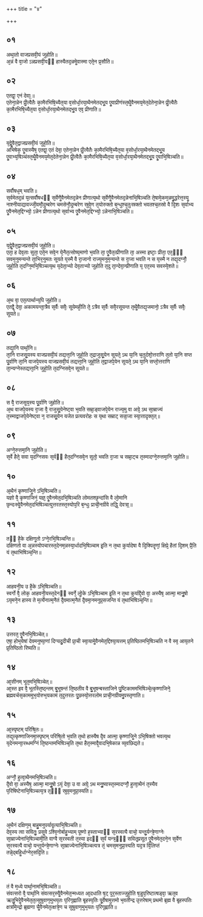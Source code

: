 +++
title = "४"

+++
## ०१
अथा᳘तो वाजप्रसवी᳘यं जुहोति॥  
अ᳘न्नं वै वा᳘जो ऽन्नप्रसवी᳘यᳫं हास्यैतद᳘न्नमेॗवास्मा एते᳘न प्र᳘सौति॥  
## ०२
एतद्वा᳘ एनं देवाः᳟॥  
एतेना᳘न्नेन प्रीॗत्वैतैः का᳘मैरभिषि᳘च्यैत᳘या व᳘सोर्धा᳘रया᳘थैनमेतद्भू᳘य एॗवाप्रीणंस्त᳘थैॗवैनमय᳘मेत᳘देतेना᳘न्नेन प्रीॗत्वैतैः का᳘मैरभिषि᳘च्यैत᳘या व᳘सोर्धा᳘रया᳘थैनमेतद्भू᳘य एव᳘ प्रीणाति॥  
## ०३
य᳘द्वेॗवैत᳘द्वाजप्रसवी᳘यं जुहो᳘ति॥  
अभिषेक᳘ एॗवास्यैष᳘ एतद्वा᳘ एतं देवा᳘ एतेना᳘न्नेन प्रीॗत्वैतैः का᳘मैरभिषि᳘च्यैत᳘या व᳘सोर्धा᳘रया᳘थैनमेतद्भू᳘य एॗवाभ्य᳘षिञ्चंस्त᳘थैॗवैनमय᳘मेत᳘देतेना᳘न्नेन प्रीॗत्वैतैः का᳘मैरभिषि᳘च्यैत᳘या व᳘सोर्धा᳘रया᳘थैनमेतद्भू᳘य एॗवाभि᳘षिञ्चति॥  
## ०४
सर्वौषध᳘म् भवति॥  
स᳘र्वमेतद᳘न्नं य᳘त्सर्वौषधᳫं स᳘र्वेणैॗवैनमेतद᳘न्नेन प्रीणात्य᳘थो स᳘र्वेणैॗवैनमेतद᳘न्नेनाभि᳘षिञ्चति ते᳘षामे᳘कम᳘न्नमु᳘द्धरेत्त᳘स्यॗ नाश्नीयाद्यावज्जी᳘वमौ᳘दुम्बरेण चमसेनौ᳘दुम्बरेण स्रुवे᳘ण त᳘योरुक्तो ब᳘न्धुश्च᳘तुःस्रक्तो भवतश्च᳘तस्रो वै दि᳘शः स᳘र्वाभ्य एॗवैनमेत᳘द्दिग्भ्यो᳘ ऽन्नेन प्रीणात्य᳘थो स᳘र्वाभ्य एॗवैनमेत᳘द्दिग्भ्यो᳘ ऽन्नेनाभि᳘षिञ्चति॥  
## ०५
य᳘द्वेॗवैत᳘द्वाजप्रसवी᳘यं जुहो᳘ति॥  
एता᳘ ह देव᳘ताः सुता᳘ एते᳘न सवे᳘न ये᳘नैत᳘त्सोष्य᳘माणो भ᳘वति ता᳘ एॗवैत᳘त्प्रीणाति ता᳘ अस्मा इष्टाः᳘ प्रीता᳘ एत᳘ᳫं᳘ सवम᳘नुमन्यन्ते ता᳘भिर᳘नुमतः सूयते य᳘स्मै वै रा᳘जानो राज्य᳘मनुम᳘न्यन्ते स रा᳘जा भवति न स य᳘स्मै न तद्य᳘दग्नौ᳘ जुहो᳘ति त᳘दग्नि᳘मभि᳘षिञ्चत्य᳘थ य᳘देता᳘भ्यो देव᳘ताभ्यो जुहोति त᳘दु ता᳘न्देवा᳘न्प्रीणाति य᳘ एत᳘स्य सवस्ये᳘शते॥  
## ०६
अ᳘थ वा᳘ एत᳘त्पार्थान्य᳘पि जुहोति॥  
एतद्वै᳘ देवा᳘ अकामयन्ता᳘त्रैव स᳘र्वैः सवैः᳘ सूयेमही᳘ति ते᳘ ऽत्रैव स᳘र्वैः सवै᳘रसूयन्त त᳘थैॗवैतद्य᳘जमानो᳘ ऽत्रैव स᳘र्वैः सवैः᳘ सूयते॥  
## ०७
तद्या᳘नि पार्था᳘नि॥  
ता᳘नि राजसू᳘यस्य वाजप्रसवी᳘यं तद्यत्ता᳘नि जुहो᳘ति त᳘द्राजुसू᳘येन सूयते᳘ ऽथ या᳘नि च᳘तुर्दशो᳘त्तराणि त᳘तो या᳘नि सप्त पू᳘र्वाणि ता᳘नि वाजपे᳘यस्य वाजप्रसवी᳘यं तद्यत्ता᳘नि जुहो᳘ति त᳘द्वाजपे᳘येन सूयते᳘ ऽथ या᳘नि सप्तो᳘त्तराणि ता᳘न्यग्नेस्तद्यत्ता᳘नि जुहो᳘ति त᳘दग्निसवे᳘न सूयते॥  
## ०८
स वै᳘ राजसूय᳘स्य पू᳘र्वाणि जुहोति॥  
अ᳘थ वाजपे᳘यस्य रा᳘जा वै᳘ राजुसू᳘येनेष्ट्वा भ᳘वति सम्रा᳘ड्वाजपे᳘येन राज्य᳘मु वा अग्रे᳘ ऽथ सा᳘म्राज्यं त᳘स्माद्वाजपे᳘येनेष्ट्वा न᳘ राजसू᳘येन यजेत प्रत्यवरोहः स य᳘था सम्राट् सन्रा᳘जा स्या᳘त्तादृक्त᳘त्॥  
## ०९
अग्ने᳘रुत्तमा᳘नि जुहोति॥  
स᳘र्वे हैते᳘ सवा य᳘दग्निसवः स᳘र्वᳫं हैत᳘दग्निसवे᳘न सुतो᳘ भवति रा᳘जा च सम्रा᳘ट्च त᳘स्मादग्ने᳘रुत्तमा᳘नि जुहोति॥  
## १०
अ᳘थैनं कृष्णाजिॗने ऽभि᳘षिञ्चति॥  
यज्ञो वै᳘ कृष्णाजिनं᳘ यज्ञ᳘ एॗवैनमेत᳘दभि᳘षिञ्चति लोमतश्छ᳘न्दांसि वै लो᳘मानि छ᳘न्दःस्वेॗवैनमेत᳘दभिषिञ्चत्युत्तरतस्त᳘स्योप᳘रि ब᳘न्धुः प्राची᳘नग्रीवे तद्धि᳘ देवत्रा᳟॥  
## ११
तᳫं है᳘के दक्षिणॗतो ऽग्ने᳘रभि᳘षिञ्चन्ति॥  
दक्षिणतो वा अ᳘न्नस्योपचारस्त᳘देनम᳘न्नस्या᳘र्धादभि᳘षिञ्चाम इ᳘ति न त᳘था कुर्यादेषा वै दि᳘क्पितॄणां᳘ क्षिप्रे᳘ हैतां दि᳘शम् प्रै᳘ति यं त᳘थाभिषिञ्च᳘न्ति॥  
## १२
आहवनी᳘य उ है᳘के ऽभि᳘षिञ्चति॥  
स्वर्गो वै᳘ लोक᳘ आहवनी᳘यस्त᳘देनᳫं स्वर्गे᳘ लोॗके ऽभि᳘षिञ्चाम इ᳘ति न त᳘था कुर्याद्दै᳘वो वा᳘ अस्यैष᳘ आत्मा᳘ मानुॗषो ऽय᳘मने᳘न हास्य ते म᳘र्त्येनात्म᳘नैतं दै᳘वमात्म᳘नैतं दै᳘वमा᳘नमनुप्र᳘सजन्ति यं त᳘थाभिषिञ्च᳘न्ति॥  
## १३
उत्तरत᳘ एॗवैनभि᳘षिञ्चेत्॥  
एषा᳘ होभ᳘येषां देवमनुष्या᳘णां दिग्यदु᳘दीची प्रा᳘ची स्वा᳘यामेॗवैनमेत᳘द्दिश्या᳘यत्तम् प्र᳘तिष्ठितमभि᳘षिञ्चति न वै स्व᳘ आय᳘तने प्र᳘तिष्ठितो रिष्यति॥  
## १४
आ᳘सीनम् भूत᳘मभि᳘षिञ्चेत्॥  
आ᳘स्त इव वै᳘ भूतस्ति᳘ष्ठ्न्तम् बु᳘भूषन्तं ति᳘ष्ठतीव वै बु᳘भूषन्बस्ताजिने पु᳘ष्टिकाममभिषिञ्चे᳘त्कृष्णाजिने᳘ ब्रह्मवर्चस᳘काममुभ᳘योरुभ᳘यकामं त᳘दुत्तरतः पु᳘छस्यो᳘त्तरलोम प्राची᳘नग्रीवमु᳘पस्तृणाति॥  
## १५
आ᳘स्पृष्टम् परिश्रि᳘तः॥  
तद्य᳘त्कृष्णाजिनमा᳘स्पृष्टम् परिश्रि᳘तो भ᳘वति त᳘थो हास्यैष दै᳘व आत्मा᳘ कृष्णाजिॗने ऽभि᳘षिक्तो भवत्य᳘थ य᳘देनमन्वा᳘रब्धमग्निं ति᳘ष्ठन्तमभिषिञ्च᳘ति त᳘था हैत᳘स्माद्दै᳘वादभि᳘षेकान्न व्य᳘वछिद्यते॥  
## १६
अग्नौ᳘ हुत्वा᳘थैनमभि᳘षिञ्चति॥  
दै᳘वो वा᳘ अस्यैष᳘ आत्मा᳘ मानुॗषो ऽयं᳘ देवा᳘ उ वा अग्रे᳘ ऽथ मनुॗष्यास्त᳘स्मादग्नौ᳘ हुत्वा᳘थैनं त᳘स्यैव प᳘रिषिष्टेनाभि᳘षिञ्चत्य᳘त्र त᳘ᳫं᳘ स्रुव᳘मनुप्रा᳘स्यति॥  
## १७
अ᳘थैनं दक्षिण᳘म् बाहु᳘मनुपर्यावृ᳘त्याभि᳘षिञ्चति॥  
देव᳘स्य त्वा सवितुः᳘ प्रसॗवे ऽश्वि᳘नोर्बाहु᳘भ्याम् पूष्णो ह᳘स्ताभ्याᳫं स᳘रस्वत्यै वाचो᳘ यन्तु᳘र्यन्त्रे᳘णाग्नेः सा᳘म्राज्येनाभि᳘षिञ्चामी᳘ति वाग्वै स᳘रस्वती त᳘स्या इदᳫं स᳘र्वं यन्त्र᳘ᳫं᳘ सवितृ᳘प्रसूत एॗवैनमेत᳘दने᳘न स᳘र्वेण स᳘रस्वत्यै वाचो᳘ यन्तुर्यन्त्रे᳘णाग्नेः सा᳘म्राज्येनाभि᳘षिञ्चत्यत्र तं᳘ चमस᳘मनुप्रा᳘स्यति यद᳘त्र वि᳘लिप्तं तन्ने᳘द्बहिॗर्धाग्नेर᳘सदि᳘ति॥  
## १८
तं वै म᳘ध्ये पार्था᳘नामभि᳘षिञ्चति॥  
संवत्सरो वै᳘ पार्था᳘नि संवत्सर᳘स्यैॗवैनमेत᳘न्मध्यत आ᳘दधाति ष᳘ट् पुर᳘स्ताज्जुहो᳘ति ष᳘डुप᳘रिष्टात्षड्वा᳘ ऋत᳘व ऋतु᳘भिरेॗवैनमेत᳘त᳘त्सुषुवाण᳘मुभय᳘तः प᳘रिगृह्णाति बृ᳘हस्प᳘तिः पू᳘र्वेषामुत्तमो भ᳘वतीन्द्र उ᳘त्तरेषाम् प्रथमो ब्र᳘ह्म वै बृ᳘हस्पतिः क्षत्रमि᳘न्द्रो ब्र᳘ह्मणा चैॗवैनमेत᳘त्क्षत्रे᳘ण च सुषुवाण᳘मुभ᳘यतः प᳘रिगृह्णाति॥  